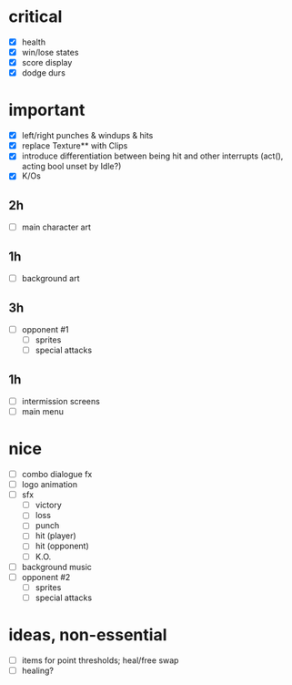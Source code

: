 # critical
- [x] health
- [x] win/lose states
- [x] score display
- [x] dodge durs

# important
- [x] left/right punches & windups & hits
- [x] replace Texture** with Clips
- [x] introduce differentiation between being hit and other interrupts (act(), acting bool unset by Idle?)
- [x] K/Os
## 2h
- [ ] main character art
## 1h
- [ ] background art
## 3h
- [ ] opponent #1
	- [ ] sprites
	- [ ] special attacks
## 1h
- [ ] intermission screens
- [ ] main menu

# nice
- [ ] combo dialogue fx
- [ ] logo animation
- [ ] sfx
	- [ ] victory
	- [ ] loss
	- [ ] punch
	- [ ] hit (player)
	- [ ] hit (opponent)
	- [ ] K.O.
- [ ] background music
- [ ] opponent #2
	- [ ] sprites
	- [ ] special attacks

# ideas, non-essential
- [ ] items for point thresholds; heal/free swap
- [ ] healing?
